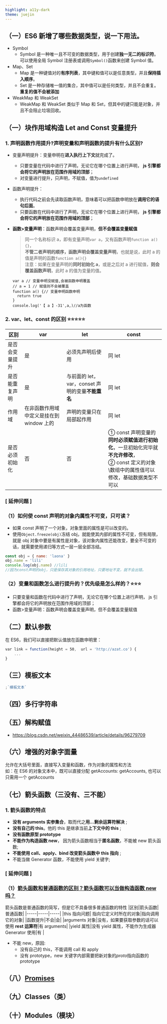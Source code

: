 ```yaml
---
highlight: a11y-dark
theme: juejin
---
```


## （一）ES6 新增了哪些数据类型，说一下用法。

- Symbol
  - Symbol 是一种唯一且不可变的数据类型，用于创建**独一无二的标识符**。可以使用全局 Symbol 注册表或调用`Symbol()`函数来创建 Symbol 值。
- Map、Set
  - Map 是一种键值对的**有序列表**，其中键和值可以是任意类型，并且**保持插入顺序**。
  - Set 是一种存储唯一值的集合，其中值可以是任何类型，并且不会重复。**重复的值不会被添加**
- WeakMap 和 WeakSet
  - WeakMap 和 WeakSet 类似于 Map 和 Set，但其中的键只能是对象，并且不会阻止垃圾回收。

## （一）块作用域构造 Let and Const 变量提升

### 1. 声明函数作用提升?声明变量和声明函数的提升有什么区别?

- 变量声明提升：变量申明在**进入执行上下文**就完成了。
  - 只要变量在代码中进行了声明，无论它在哪个位置上进行声明， **js 引擎都会将它的声明放在范围作用域的顶部**；
  - 对变量进行提升，只声明，不赋值，值为`undefined`
- 函数声明提升：
  - 执行代码之前会先读取函数声明，意味着可以把函数申明放在**调用它的语句后面**。
  - 只要函数在代码中进行了声明，无论它在哪个位置上进行声明， **js 引擎都会将它的声明放在范围作用域的顶部**；
- **函数>变量声明**：函数声明会覆盖变量声明，**但不会覆盖变量赋值**

  > 同一个名称标识 a，即有变量声明`var a`，又有函数声明`function a() {}`，  
  > **不管二者声明的顺序，函数声明会覆盖变量声明**，也就是说，此时 a 的值是声明的函数`function a(){}`  
  > 注意：如果在变量声明的**同时初始化 a**，或是之后对 a 进行赋值，**则会覆盖函数声明**，此时 a 的值为变量的值。

  ```js{1,3}
  var a // 变量申明没赋值,会被函数申明覆盖
  // a = 1 // 赋值则不会被覆盖
  function a() {// 变量申明函数申明
    return true
  }
  console.log('【 a 】-31',a,)//a为函数

  ```

### 2. var、let、const 的区别 ⭐⭐⭐⭐⭐

| 区别           | var                                      | let                                              | const                                                                                                                                           |
| -------------- | ---------------------------------------- | ------------------------------------------------ | ----------------------------------------------------------------------------------------------------------------------------------------------- |
| 是否会变量提升 | 是                                       | 必须先声明后使用                                 | 同 let                                                                                                                                          |
| 是否能重复声明 | 是                                       | 与前面的 let，var，conset 声明的变量**不能重名** | 同 let                                                                                                                                          |
| 作用域         | 在非函数作用域中定义是挂在到 window 上的 | 声明的变量只在局部起作用                         | 同 let                                                                                                                                          |
| 是否必须初始化 | 否                                       | 否                                               | ① const 声明变量的**同时必须赋值进行初始化**，一旦初始化完毕就**不允许修改**，<br>② const 定义的对象\数组中的属性值可以修改，基础数据类型不可以 |

### [ 延伸问题 ]

### （1）如何使 const 声明的对象内属性不可变，只可读？

- 如果 const 声明了一个对象，对象里面的属性是可以改变的。
- 使用`Object.freeze(obj)`冻结 obj，就能使其内部的属性不可变，但有局限，就是 obj 对象中要是有属性是对象，该对象内属性还能改变，要全不可变的话，就需要使用递归等方式一层一层全部冻结。

```js
const obj = { name: 'laona' }
obj.name = 'lili'
console.log(obj.name) //lili
//因为const声明的obj，只是保存其对象的引用地址，只要地址不变，就不会出错。
```

### （2）变量和函数怎么进行提升的？优先级是怎么样的？⭐⭐⭐

- 只要变量和函数在代码中进行了声明，无论它在哪个位置上进行声明， js 引擎都会将它的声明放在范围作用域的顶部；
- 函数>变量声明：函数声明会覆盖变量声明，但不会覆盖变量赋值

## （二）默认参数

在 ES6，我们可以直接把默认值放在函数申明里：

```js
var link = function(height = 50,  url = 'http://azat.co') {  
    ...
}
```

## （三）模板文本

```js
;`模板文本`
```

## （四）多行字符串

## （五）解构赋值

- https://blog.csdn.net/weixin_44486539/article/details/96279709

## （六）增强的对象字面量

允许在大括号里面，直接写入变量和函数，作为对象的属性和方法 \
 如：在 ES6 的对象文本中，既可以直接分配 getAccounts: getAccounts, 也可以只需用一个 getAccounts

## （七）箭头函数（三没有、三不能）

### 1. 箭头函数的特点

- **没有 arguments 实参集合**，取而代之**用...剩余运算符解决** ;
- **没有自己的 this**。他的 this 是继承当前**上下文中的 this** ;
- **没有函数原型 prototype**
- **不能作为构造函数 new**， 因为箭头函数相当于**匿名函数**，不能被 new 箭头函数;
- **不能使用 call、apply、bind 改变箭头函数中 this 指向** ;
- 不能当做 Generator 函数，不能使用 yield 关键字;

### [ 延伸问题 ]

### （1）[箭头函数和普通函数的区别？箭头函数可以当做构造函数 new 吗？](https://segmentfault.com/a/1190000021380336)

箭头函数是普通函数的简写，但是它不具备很多普通函数的特性
|区别|箭头函数|普通函数|
|-----|-----|-----|
|this 指向问题| 指向它定义时所在的对象|指向调用它的对象|
|函数提升|不会|会|
|arguments 对象|没有，如果要获取参数的话可以使用 **rest 运算符**|有 arguments|
|yield 属性|没有 yield 属性，不能作为生成器 Generator 使用|有 |

- 不能 new，原因:
  - 没有自己的 this，不能调用 call 和 apply
  - 没有 prototype，new 关键字内部需要把新对象的*proto*指向函数的 prototype

## （八）[Promises](https://juejin.cn/post/7106031956122402824/)

## （九）Classes（类）

## （十）Modules（模块）
